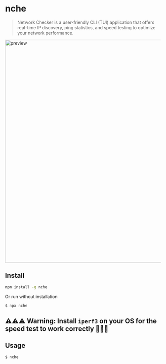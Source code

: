 # nche

> Network Checker is a user-friendly CLI (TUI) application that offers real-time IP discovery, ping statistics, and speed testing to optimize your network performance.

<img src="https://raw.githubusercontent.com/teplostanski/nche/main/preview.gif" alt="preview" width="720"/>


## Install

```bash
npm install -g nche
```

Or run without installation

```bash
$ npx nche
```

## ⚠️⚠️⚠️ Warning: Install `iperf3` on your OS for the speed test to work correctly 🚨🚨🚨

## Usage

```bash
$ nche
```
